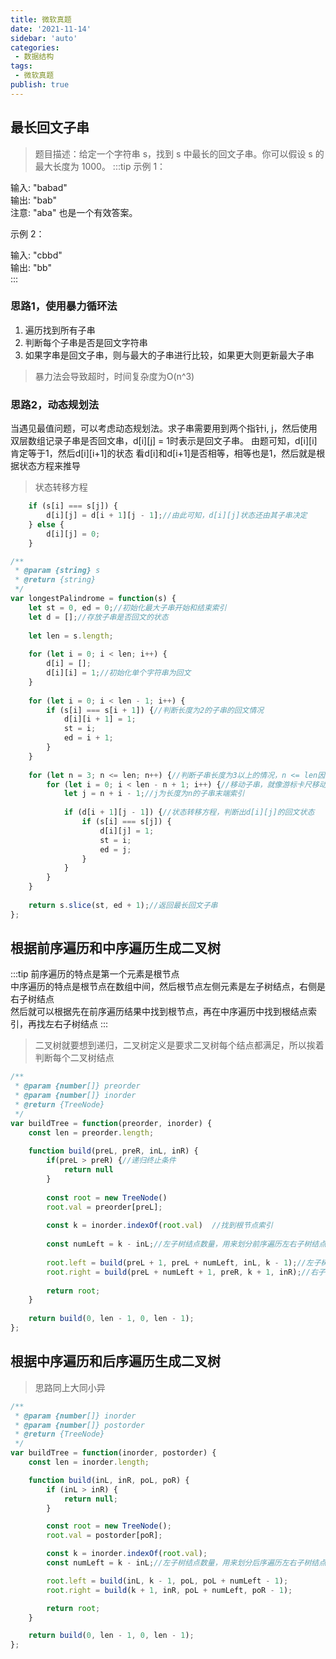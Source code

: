 ```yaml
---
title: 微软真题
date: '2021-11-14'
sidebar: 'auto'
categories:
 - 数据结构
tags:
 - 微软真题
publish: true
---
```


## 最长回文子串
> 题目描述：给定一个字符串 s，找到 s 中最长的回文子串。你可以假设 s 的最大长度为 1000。
:::tip
示例 1：

输入: "babad"  
输出: "bab"  
注意: "aba" 也是一个有效答案。  

示例 2：  

输入: "cbbd"  
输出: "bb"  
:::

### 思路1，使用暴力循环法
1. 遍历找到所有子串
2. 判断每个子串是否是回文字符串
3. 如果字串是回文子串，则与最大的子串进行比较，如果更大则更新最大子串

> 暴力法会导致超时，时间复杂度为O(n^3)

### 思路2，动态规划法
当遇见最值问题，可以考虑动态规划法。求子串需要用到两个指针i, j，然后使用双层数组记录子串是否回文串，d[i][j] = 1时表示是回文子串。
由题可知，d[i][i]肯定等于1，然后d[i][i+1]的状态 看d[i]和d[i+1]是否相等，相等也是1，然后就是根据状态方程来推导

> 状态转移方程
```js
    if (s[i] === s[j]) {
        d[i][j] = d[i + 1][j - 1];//由此可知，d[i][j]状态还由其子串决定
    } else {
        d[i][j] = 0;
    }
```

```js
/**
 * @param {string} s
 * @return {string}
 */
var longestPalindrome = function(s) {
    let st = 0, ed = 0;//初始化最大子串开始和结束索引
    let d = [];//存放子串是否回文的状态
    
    let len = s.length;
    
    for (let i = 0; i < len; i++) {
        d[i] = [];
        d[i][i] = 1;//初始化单个字符串为回文
    }
    
    for (let i = 0; i < len - 1; i++) {
        if (s[i] === s[i + 1]) {//判断长度为2的子串的回文情况
            d[i][i + 1] = 1;
            st = i;
            ed = i + 1;
        }
    }
    
    for (let n = 3; n <= len; n++) {//判断子串长度为3以上的情况，n <= len因为当len等于3时，也要遍历
        for (let i = 0; i < len - n + 1; i++) {//移动子串，就像游标卡尺移动一样，子串长度由n决定
            let j = n + i - 1;//j为长度为n的子串末端索引
            
            if (d[i + 1][j - 1]) {//状态转移方程，判断出d[i][j]的回文状态
                if (s[i] === s[j]) {
                    d[i][j] = 1;
                    st = i;
                    ed = j;
                }
            }
        }
    }
    
    return s.slice(st, ed + 1);//返回最长回文子串
};
```

## 根据前序遍历和中序遍历生成二叉树
:::tip
前序遍历的特点是第一个元素是根节点  
中序遍历的特点是根节点在数组中间，然后根节点左侧元素是左子树结点，右侧是右子树结点  
然后就可以根据先在前序遍历结果中找到根节点，再在中序遍历中找到根结点索引，再找左右子树结点
:::
> 二叉树就要想到递归，二叉树定义是要求二叉树每个结点都满足，所以挨着判断每个二叉树结点
```js
/**
 * @param {number[]} preorder
 * @param {number[]} inorder
 * @return {TreeNode}
 */
var buildTree = function(preorder, inorder) {
	const len = preorder.length;
	
	function build(preL, preR, inL, inR) {
        if(preL > preR) {//递归终止条件
            return null
        }
		
		const root = new TreeNode()
        root.val = preorder[preL];
		
		const k = inorder.indexOf(root.val)  //找到根节点索引
		
		const numLeft = k - inL;//左子树结点数量，用来划分前序遍历左右子树结点范围的
		
		root.left = build(preL + 1, preL + numLeft, inL, k - 1);//左子树
		root.right = build(preL + numLeft + 1, preR, k + 1, inR);//右子树
		
		return root;
	}
	
	return build(0, len - 1, 0, len - 1);
};
```

## 根据中序遍历和后序遍历生成二叉树
> 思路同上大同小异
```js
/**
 * @param {number[]} inorder
 * @param {number[]} postorder
 * @return {TreeNode}
 */
var buildTree = function(inorder, postorder) {
    const len = inorder.length;

    function build(inL, inR, poL, poR) {
        if (inL > inR) {
            return null;
        }

        const root = new TreeNode();
        root.val = postorder[poR];

        const k = inorder.indexOf(root.val);
        const numLeft = k - inL;//左子树结点数量，用来划分后序遍历左右子树结点范围的

        root.left = build(inL, k - 1, poL, poL + numLeft - 1);
        root.right = build(k + 1, inR, poL + numLeft, poR - 1);

        return root;
    }

    return build(0, len - 1, 0, len - 1);
};
```